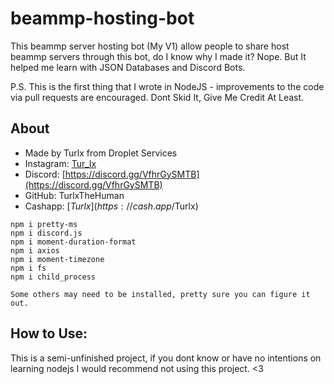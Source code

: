 # beammp-hosting-bot
This beammp server hosting bot (My V1) allow people to share host beammp servers through this bot, do I know why I made it? Nope. But It helped me learn with JSON Databases and Discord Bots.

P.S. This is the first thing that I wrote in NodeJS - improvements to the code via pull requests are encouraged. Dont Skid It, Give Me Credit At Least.

## About
- Made by Turlx from Droplet Services
- Instagram: [Tur_lx](https://instagram.com/tur_lx/)
- Discord: [https://discord.gg/VfhrGySMTB](https://discord.gg/VfhrGySMTB)
- GitHub: TurlxTheHuman
- Cashapp: [$Turlx](https://cash.app/$Turlx)

```
npm i pretty-ms
npm i discord.js
npm i moment-duration-format
npm i axios
npm i moment-timezone
npm i fs
npm i child_process

Some others may need to be installed, pretty sure you can figure it out.
```

## How to Use:
This is a semi-unfinished project, if you dont know or have no intentions on learning nodejs I would recommend not using this project.
<3
